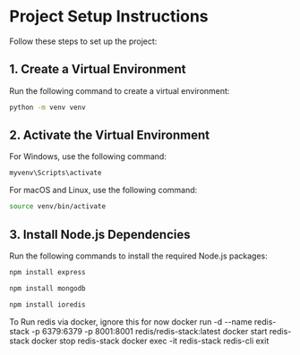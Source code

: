# Project Setup Instructions

Follow these steps to set up the project:

## 1. Create a Virtual Environment

Run the following command to create a virtual environment:

```bash
python -m venv venv
```

## 2. Activate the Virtual Environment

For Windows, use the following command:

```bash
myvenv\Scripts\activate
```

For macOS and Linux, use the following command:

```bash
source venv/bin/activate
```

## 3. Install Node.js Dependencies

Run the following commands to install the required Node.js packages:

```bash
npm install express
```
```bash
npm install mongodb
```
```bash
npm install ioredis
```


To Run redis via docker, ignore this for now
docker run -d --name redis-stack -p 6379:6379 -p 8001:8001 redis/redis-stack:latest
docker start redis-stack
docker stop redis-stack
docker exec -it redis-stack redis-cli
exit